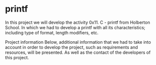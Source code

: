 # printf
In this project we will develop the activity 0x11. C - printf from Holberton School. In which we had to develop a printf with all its characteristics; including type of format, length modifiers, etc.

Project information 
Below, additional information that we had to take into account in order to develop the project, such as requirements and resources, will be presented. As well as the contact of the developers of this project.

